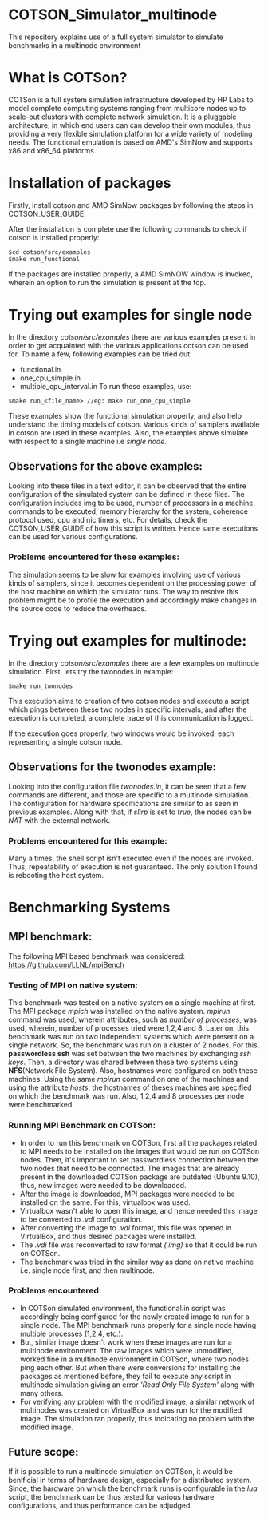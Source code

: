# COTSON_Simulator_multinode
This repository explains use of a full system simulator to simulate benchmarks in a multinode environment

# What is COTSon?

COTSon is a full system simulation infrastructure developed by HP Labs to model complete computing systems ranging from multicore nodes up to scale-out clusters with complete network simulation. It is a pluggable architecture, in which end users can can develop their own modules, thus providing a very flexible simulation platform for a wide variety of modeling needs. The functional emulation is based on AMD's SimNow and supports x86 and x86_64 platforms.

# Installation of packages

Firstly, install cotson and AMD SimNow packages by following the steps in COTSON_USER_GUIDE.

After the installation is complete use the following commands to check if cotson is installed properly:
```
$cd cotson/src/examples
$make run_functional
```

If the packages are installed properly, a AMD SimNOW window is invoked, wherein an option to run the simulation is present at the top.

# Trying out examples for single node

In the directory *cotson/src/examples* there are various examples present in order to get acquainted with the various applications cotson can be used for.
To name a few, following examples can be tried out:
- functional.in
- one_cpu_simple.in
- multiple_cpu_interval.in
To run these examples, use:
```
$make run_<file_name> //eg: make run_one_cpu_simple
```
These examples show the functional simulation properly, and also help understand the timing models of cotson. Various kinds of samplers available in cotson are used in these examples.
Also, the examples above simulate with respect to a single machine i.e *single node*. 

## Observations for the above examples:
Looking into these files in a text editor, it can be observed that the entire configuration of the simulated system can be defined in these files. The configuration includes img to be used, number of processors in a machine, commands to be executed, memory hierarchy for the system, coherence protocol used, cpu and nic timers, etc. For details, check the COTSON_USER_GUIDE of how this script is written. Hence same executions can be used for various configurations.

### Problems encountered for these examples:
The simulation seems to be slow for examples involving use of various kinds of samplers, since it becomes dependent on the processing power of the host machine on which the simulator runs. The way to resolve this problem might be to profile the execution and accordingly make changes in the source code to reduce the overheads.

# Trying out examples for multinode:
In the directory *cotson/src/examples* there are a few examples on multinode simulation.
First, lets try the twonodes.in example:
```
$make run_twonodes
```
This execution aims to creation of two cotson nodes and execute a script which pings between these two nodes in specific intervals, and after the execution is completed, a complete trace of this communication is logged.

If the execution goes properly, two windows would be invoked, each representing a single cotson node.

## Observations for the twonodes example:
Looking into the configuration file *twonodes.in*, it can be seen that a few commands are different, and those are specific to a multinode simulation. The configuration for hardware specifications are similar to as seen in previous examples. Along with that, if *slirp* is set to *true*, the nodes can be *NAT* with the external network.

### Problems encountered for this example:
Many a times, the shell script isn't executed even if the nodes are invoked. Thus, repeatability of execution is not guaranteed. The only solution I found is rebooting the host system.

# Benchmarking Systems

## MPI benchmark:
The following MPI based benchmark was considered:
https://github.com/LLNL/mpiBench

### Testing of MPI on native system:
This benchmark was tested on a native system on a single machine at first. The MPI package *mpich* was installed on the native system. *mpirun* command was used, wherein attributes, such as *number of processes*, was used, wherein, number of processes tried were 1,2,4 and 8. 
Later on, this benchmark was run on two independent systems which were present on a single network. So, the benchmark was run on a cluster of 2 nodes. For this, **passwordless ssh** was set between the two machines by exchanging *ssh keys*. Then, a directory was shared between these two systems using **NFS**(Network File System). Also, hostnames were configured on both these machines.
Using the same *mpirun* command on one of the machines and using the attribute *hosts*, the hostnames of theses machines are specified on which the benchmark was run. Also, 1,2,4 and 8 processes per node were benchmarked.

### Running MPI Benchmark on COTSon:
- In order to run this benchmark on COTSon, first all the packages related to MPI needs to be installed on the images that would be run on COTSon nodes. Then, it's important to set passwordless connection between the two nodes that need to be connected. The images that are already present in the downloaded COTSon package are outdated (Ubuntu 9.10), thus, new images were needed to be downloaded.
- After the image is downloaded, MPI packages were needed to be installed on the same. For this, virtualbox was used.
- Virtualbox wasn't able to open this image, and hence needed this image to be converted to *.vdi* configuration.
- After converting the image to *.vdi* format, this file was opened in VirtualBox, and thus desired packages were installed.
- The *.vdi* file was reconverted to raw format *(.img)* so that it could be run on COTSon.
- The benchmark was tried in the similar way as done on native machine i.e. single node first, and then multinode.

### Problems encountered:
- In COTSon simulated environment, the functional.in script was accordingly being configured for the newly created image to run for a single node. The MPI benchmark runs properly for a single node having multiple processes (1,2,4, etc.). 
- But, similar image doesn't work when these images are run for a multinode environment. The raw images which were unmodified, worked fine in a multinode environment in COTSon, where two nodes ping each other. But when there were conversions for installing the packages as mentioned before, they fail to execute any script in multinode simulation giving an error *'Read Only File System'* along with many others.
- For verifying any problem with the modified image, a similar network of multinodes was created on VirtualBox and was run for the modified image. The simulation ran properly, thus indicating no problem with the modified image.

## Future scope:
If it is possible to run a multinode simulation on COTSon, it would be benificial in terms of hardware design, especially for a distributed system. Since, the hardware on which the benchmark runs is configurable in the *lua* script, the benchmark can be thus tested for various hardware configurations, and thus performance can be adjudged.
